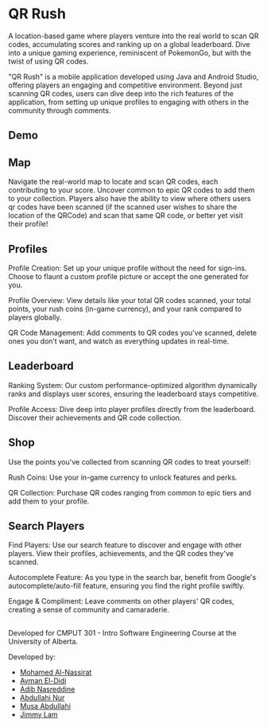 # QR Rush
A location-based game where players venture into the real world to scan QR codes, accumulating scores and ranking up on a global leaderboard. Dive into a unique gaming experience, reminiscent of PokemonGo, but with the twist of using QR codes.

"QR Rush" is a mobile application developed using Java and Android Studio, offering players an engaging and competitive environment. Beyond just scanning QR codes, users can dive deep into the rich features of the application, from setting up unique profiles to engaging with others in the community through comments.


## Demo



## Map

Navigate the real-world map to locate and scan QR codes, each contributing to your score. Uncover common to epic QR codes to add them to your collection. Players also have the ability to view where others users qr codes have been scanned (if the scanned user wishes to share the location of the QRCode) and scan that same QR code, or better yet visit their profile!

## Profiles

Profile Creation: Set up your unique profile without the need for sign-ins. Choose to flaunt a custom profile picture or accept the one generated for you.

Profile Overview: View details like your total QR codes scanned, your total points, your rush coins (in-game currency), and your rank compared to players globally.    

QR Code Management: Add comments to QR codes you've scanned, delete ones you don’t want, and watch as everything updates in real-time.

## Leaderboard

Ranking System: Our custom performance-optimized algorithm dynamically ranks and displays user scores, ensuring the leaderboard stays competitive.

Profile Access: Dive deep into player profiles directly from the leaderboard. Discover their achievements and QR code collection.

## Shop

Use the points you've collected from scanning QR codes to treat yourself:

Rush Coins: Use your in-game currency to unlock features and perks.

QR Collection: Purchase QR codes ranging from common to epic tiers and add them to your profile.
## Search Players

Find Players: Use our search feature to discover and engage with other players. View their profiles, achievements, and the QR codes they've scanned.
    
Autocomplete Feature: As you type in the search bar, benefit from Google's autocomplete/auto-fill feature, ensuring you find the right profile swiftly.

Engage & Compliment: Leave comments on other players' QR codes, creating a sense of community and camaraderie.


## 

Developed for CMPUT 301 - Intro Software Engineering Course at the University of Alberta.

Developed by:
- [Mohamed Al-Nassirat]()
- [Ayman El-Didi]()
- [Adib Nasreddine]()
- [Abdullahi Nur]()
- [Musa Abdullahi]()
- [Jimmy Lam]()
